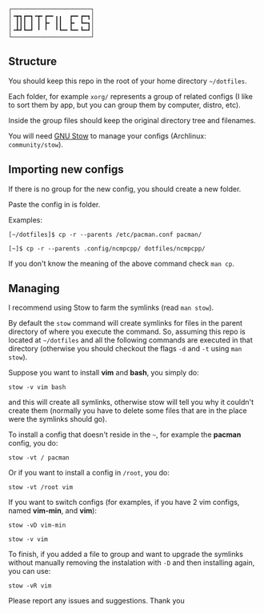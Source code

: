 ```
┌──────────────────────┐
│╺┳┓┏━┓╺┳╸┏━╸╻╻  ┏━╸┏━┓│
│ ┃┃┃ ┃ ┃ ┣╸ ┃┃  ┣╸ ┗━┓│
│╺┻┛┗━┛ ╹ ╹  ╹┗━╸┗━╸┗━┛│
└──────────────────────┘
```

## Structure

You should keep this repo in the root of your home directory `~/dotfiles`.

Each folder, for example `xorg/` represents a group of related configs (I like to sort them by app, but you can group them by computer, distro, etc).

Inside the group files should keep the original directory tree and filenames.

You will need [GNU Stow](http://www.gnu.org/software/stow/) to manage your configs (Archlinux: `community/stow`).

## Importing new configs

If there is no group for the new config, you should create a new folder.

Paste the config in is folder.

Examples: 
```
[~/dotfiles]$ cp -r --parents /etc/pacman.conf pacman/

[~]$ cp -r --parents .config/ncmpcpp/ dotfiles/ncmpcpp/
```

If you don't know the meaning of the above command check `man cp`.

## Managing

I recommend using Stow to farm the symlinks (read `man stow`).

By default the `stow` command will create symlinks for files in the parent directory of where you execute the command. So, assuming this repo is located at `~/dotfiles` and all the following commands are executed in that directory (otherwise you should checkout the flags `-d` and `-t` using `man stow`).

Suppose you want to install **vim** and **bash**, you simply do:

`stow -v vim bash`

and this will create all symlinks, otherwise stow will tell you why it couldn't create them (normally you have to delete some files that are in the place were the symlinks should go).


To install a config that doesn't reside in the `~`, for example the **pacman** config, you do:

`stow -vt / pacman`

Or if you want to install a config in `/root`, you do:

`stow -vt /root vim`

If you want to switch configs (for examples, if you have 2 vim configs, named **vim-min**, and **vim**):

`stow -vD vim-min`

`stow -v vim`

To finish, if you added a file to group and want to upgrade the symlinks without manually removing the instalation with `-D` and then installing again, you can use:

`stow -vR vim`



Please report any issues and suggestions. Thank you

